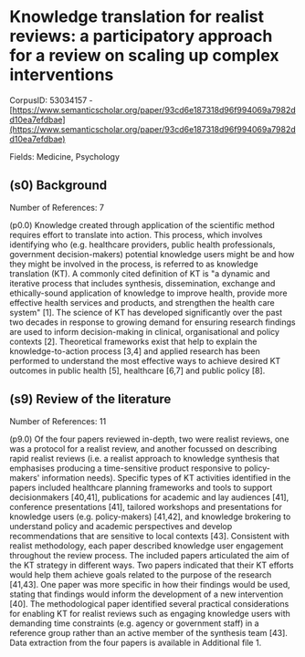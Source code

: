 # Knowledge translation for realist reviews: a participatory approach for a review on scaling up complex interventions

CorpusID: 53034157 - [https://www.semanticscholar.org/paper/93cd6e187318d96f994069a7982dd10ea7efdbae](https://www.semanticscholar.org/paper/93cd6e187318d96f994069a7982dd10ea7efdbae)

Fields: Medicine, Psychology

## (s0) Background
Number of References: 7

(p0.0) Knowledge created through application of the scientific method requires effort to translate into action. This process, which involves identifying who (e.g. healthcare providers, public health professionals, government decision-makers) potential knowledge users might be and how they might be involved in the process, is referred to as knowledge translation (KT). A commonly cited definition of KT is "a dynamic and iterative process that includes synthesis, dissemination, exchange and ethically-sound application of knowledge to improve health, provide more effective health services and products, and strengthen the health care system" [1]. The science of KT has developed significantly over the past two decades in response to growing demand for ensuring research findings are used to inform decision-making in clinical, organisational and policy contexts [2]. Theoretical frameworks exist that help to explain the knowledge-to-action process [3,4] and applied research has been performed to understand the most effective ways to achieve desired KT outcomes in public health [5], healthcare [6,7] and public policy [8].
## (s9) Review of the literature
Number of References: 11

(p9.0) Of the four papers reviewed in-depth, two were realist reviews, one was a protocol for a realist review, and another focussed on describing rapid realist reviews (i.e. a realist approach to knowledge synthesis that emphasises producing a time-sensitive product responsive to policy-makers' information needs). Specific types of KT activities identified in the papers included healthcare planning frameworks and tools to support decisionmakers [40,41], publications for academic and lay audiences [41], conference presentations [41], tailored workshops and presentations for knowledge users (e.g. policy-makers) [41,42], and knowledge brokering to understand policy and academic perspectives and develop recommendations that are sensitive to local contexts [43]. Consistent with realist methodology, each paper described knowledge user engagement throughout the review process. The included papers articulated the aim of the KT strategy in different ways. Two papers indicated that their KT efforts would help them achieve goals related to the purpose of the research [41,43]. One paper was more specific in how their findings would be used, stating that findings would inform the development of a new intervention [40]. The methodological paper identified several practical considerations for enabling KT for realist reviews such as engaging knowledge users with demanding time constraints (e.g. agency or government staff) in a reference group rather than an active member of the synthesis team [43]. Data extraction from the four papers is available in Additional file 1.
